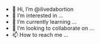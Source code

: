 - 👋 Hi, I’m @ilivedabortion
- 👀 I’m interested in ...
- 🌱 I’m currently learning ...
- 💞️ I’m looking to collaborate on ...
- 📫 How to reach me ...

<!---
ilivedabortion/ilivedabortion is a ✨ special ✨ repository because its `README.md` (this file) appears on your GitHub profile.
You can click the Preview link to take a look at your changes.
--->
